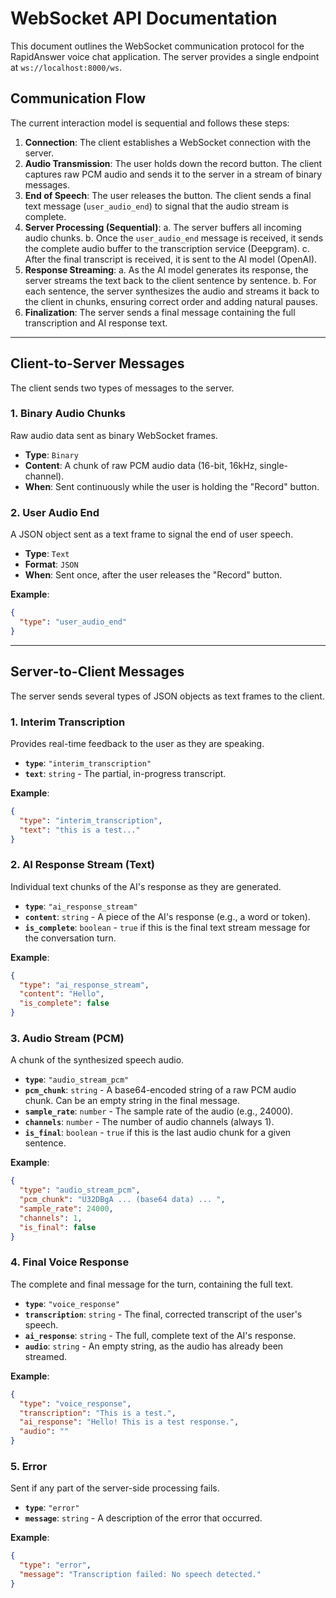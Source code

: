 # WebSocket API Documentation

This document outlines the WebSocket communication protocol for the RapidAnswer voice chat application. The server provides a single endpoint at `ws://localhost:8000/ws`.

## Communication Flow

The current interaction model is sequential and follows these steps:

1.  **Connection**: The client establishes a WebSocket connection with the server.
2.  **Audio Transmission**: The user holds down the record button. The client captures raw PCM audio and sends it to the server in a stream of binary messages.
3.  **End of Speech**: The user releases the button. The client sends a final text message (`user_audio_end`) to signal that the audio stream is complete.
4.  **Server Processing (Sequential)**:
    a. The server buffers all incoming audio chunks.
    b. Once the `user_audio_end` message is received, it sends the complete audio buffer to the transcription service (Deepgram).
    c. After the final transcript is received, it is sent to the AI model (OpenAI).
5.  **Response Streaming**:
    a. As the AI model generates its response, the server streams the text back to the client sentence by sentence.
    b. For each sentence, the server synthesizes the audio and streams it back to the client in chunks, ensuring correct order and adding natural pauses.
6.  **Finalization**: The server sends a final message containing the full transcription and AI response text.

---

## Client-to-Server Messages

The client sends two types of messages to the server.

### 1. Binary Audio Chunks

Raw audio data sent as binary WebSocket frames.

- **Type**: `Binary`
- **Content**: A chunk of raw PCM audio data (16-bit, 16kHz, single-channel).
- **When**: Sent continuously while the user is holding the "Record" button.

### 2. User Audio End

A JSON object sent as a text frame to signal the end of user speech.

- **Type**: `Text`
- **Format**: `JSON`
- **When**: Sent once, after the user releases the "Record" button.

**Example**:

```json
{
  "type": "user_audio_end"
}
```

---

## Server-to-Client Messages

The server sends several types of JSON objects as text frames to the client.

### 1. Interim Transcription

Provides real-time feedback to the user as they are speaking.

- **`type`**: `"interim_transcription"`
- **`text`**: `string` - The partial, in-progress transcript.

**Example**:

```json
{
  "type": "interim_transcription",
  "text": "this is a test..."
}
```

### 2. AI Response Stream (Text)

Individual text chunks of the AI's response as they are generated.

- **`type`**: `"ai_response_stream"`
- **`content`**: `string` - A piece of the AI's response (e.g., a word or token).
- **`is_complete`**: `boolean` - `true` if this is the final text stream message for the conversation turn.

**Example**:

```json
{
  "type": "ai_response_stream",
  "content": "Hello",
  "is_complete": false
}
```

### 3. Audio Stream (PCM)

A chunk of the synthesized speech audio.

- **`type`**: `"audio_stream_pcm"`
- **`pcm_chunk`**: `string` - A base64-encoded string of a raw PCM audio chunk. Can be an empty string in the final message.
- **`sample_rate`**: `number` - The sample rate of the audio (e.g., 24000).
- **`channels`**: `number` - The number of audio channels (always 1).
- **`is_final`**: `boolean` - `true` if this is the last audio chunk for a given sentence.

**Example**:

```json
{
  "type": "audio_stream_pcm",
  "pcm_chunk": "U32DBgA ... (base64 data) ... ",
  "sample_rate": 24000,
  "channels": 1,
  "is_final": false
}
```

### 4. Final Voice Response

The complete and final message for the turn, containing the full text.

- **`type`**: `"voice_response"`
- **`transcription`**: `string` - The final, corrected transcript of the user's speech.
- **`ai_response`**: `string` - The full, complete text of the AI's response.
- **`audio`**: `string` - An empty string, as the audio has already been streamed.

**Example**:

```json
{
  "type": "voice_response",
  "transcription": "This is a test.",
  "ai_response": "Hello! This is a test response.",
  "audio": ""
}
```

### 5. Error

Sent if any part of the server-side processing fails.

- **`type`**: `"error"`
- **`message`**: `string` - A description of the error that occurred.

**Example**:

```json
{
  "type": "error",
  "message": "Transcription failed: No speech detected."
}
```

